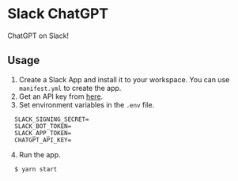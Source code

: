 # Slack ChatGPT
ChatGPT on Slack!

## Usage

1. Create a Slack App and install it to your workspace. You can use `manifest.yml` to create the app.
2. Get an API key from [here](https://platform.openai.com/account/api-keys).
3. Set environment variables in the `.env` file.
```
  SLACK_SIGNING_SECRET=
  SLACK_BOT_TOKEN=
  SLACK_APP_TOKEN=
  CHATGPT_API_KEY=
```
4. Run the app.
```
  $ yarn start
```
